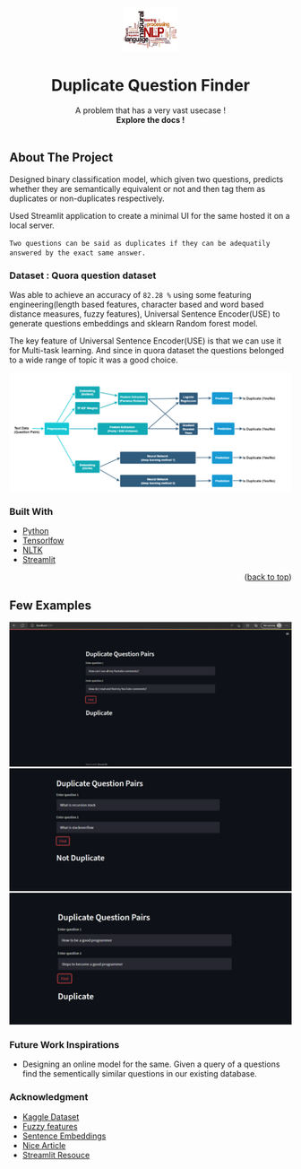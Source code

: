 <div id="top"></div>
<!--
*** https://www.markdownguide.org/basic-syntax/#reference-style-links
-->



<!-- PROJECT LOGO -->
<div align="center">
  
  <a>
    <img src="Images/nlp.png" alt="Logo" width="100" height="80">
  </a>
  
  <h1 align="center">Duplicate Question Finder</h3>
  <p align="center">
    A problem that has a very vast usecase !
    <br />
    <strong>Explore the docs !</strong>
    <br />
    <br />
</div>


## About The Project

Designed binary classification model, which given two questions, predicts whether they are semantically equivalent or not and then tag them as duplicates or non-duplicates respectively. 

Used Streamlit application to create a minimal UI for the same hosted it on a local server. 

`Two questions can be said as duplicates if they can be adequatily answered by the exact same answer.`

### Dataset : Quora question dataset

Was able to achieve an accuracy of `82.28 %` using some featuring engineering(length based features, character based and word based distance measures, fuzzy features), Universal Sentence Encoder(USE) to generate questions embeddings and sklearn Random forest model.

The key feature of Universal Sentence Encoder(USE) is that we can use it for Multi-task learning. And since in quora dataset the questions belonged to a wide range of topic it was a good choice. 

![ScreenShot](https://github.com/Sanyam-oss/Online-Near-Duplicate-Detection/blob/main/Images/flow.png)


### Built With

* [Python](https://www.python.org/)
* [Tensorlfow](https://www.tensorflow.org/)
* [NLTK](https://www.nltk.org/)
* [Streamlit](https://streamlit.io/)

<p align="right">(<a href="#top">back to top</a>)</p>

## Few Examples

![ScreenShot](https://github.com/Sanyam-oss/Online-Near-Duplicate-Detection/blob/main/Images/full.png)
![ScreenShot](https://github.com/Sanyam-oss/Online-Near-Duplicate-Detection/blob/main/Images/non-duplicate.png)
![ScreenShot](https://github.com/Sanyam-oss/Online-Near-Duplicate-Detection/blob/main/Images/duplicate.png)


### Future Work Inspirations

* Designing an online model for the same. Given a query of a questions find the sementically similar questions in our existing database.


### Acknowledgment

* [Kaggle Dataset](https://www.kaggle.com/competitions/quora-question-pairs/)
* [Fuzzy features](https://chairnerd.seatgeek.com/fuzzywuzzy-fuzzy-string-matching-in-python/)
* [Sentence Embeddings](https://www.analyticsvidhya.com/blog/2020/08/top-4-sentence-embedding-techniques-using-python/)
* [Nice Article](https://medium.springboard.com/identifying-duplicate-questions-a-machine-learning-case-study-37117723844)
* [Streamlit Resouce](https://towardsdatascience.com/streamlit-hands-on-from-zero-to-your-first-awesome-web-app-2c28f9f4e214)
